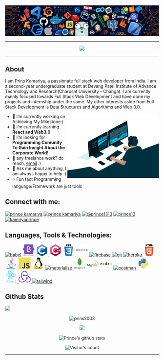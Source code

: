 
<!-- ----------- HEAD SECTION ------------ -->

![banner.png](./images/banner.png)
<hr>
<p align="center">
  <img src="https://readme-typing-svg.herokuapp.com?lines=Hey+There+%F0%9F%91%8B%2C+Nice+To+Meet+You;I'm+Prins+%F0%9F%98%84,+A+CSE+Student;A+Full+Stack+Web+Developer+%F0%9F%92%BB;Loves+To+Build+Projects+%F0%9F%9B%A0;And+A+Problem+Solver+%F0%9F%95%B5">
</p>

<hr>

## About

I am Prins Kamariya, a passionate full stack web developer from India. I am a second-year undergraduate student at Devang Patel Institute of Advance Technology and Research(Charusat University - Changa). I am currently mainly focused towards Full Stack Web Development and have done my projects and internship under the same. My other interests aside from Full Stack Development is Data Structures and Algorithms and Web 3.0.


 <img align="right" alt="GIF" src="./images/code.gif" width="300" height="210" />
 
- 🔭 I’m currently working on Achieving My Milestone:)
- 🌱  I’m currently learning  **React and Web3.0**  
- 🤝  I’m looking for  **Programming Comunity To Gain Insight About the Corporate World!**
- 💼 any freelance work? do reach, [email](mailto:kamriyaprince@gmail.com) :)
- 💬 Ask me about anything, I am always happy to help :)
- ⚡ Fun fact Programming language/Framework are just tools


## Connect with me:
<p align="left">
<a href="https://github.com/prins2003" target="blank"><img align="center" src="https://raw.githubusercontent.com/rahuldkjain/github-profile-readme-generator/master/src/images/icons/Social/github.svg" alt="prince kamariya" height="30" width="40" /></a> <a href="https://linkedin.com/in/prince kamariya" target="blank"><img align="center" src="https://raw.githubusercontent.com/rahuldkjain/github-profile-readme-generator/master/src/images/icons/Social/linked-in-alt.svg" alt="prince kamariya" height="30" width="40" /></a> <a href="https://www.hackerrank.com/@prince1313" target="blank"><img align="center" src="https://raw.githubusercontent.com/rahuldkjain/github-profile-readme-generator/master/src/images/icons/Social/hackerrank.svg" alt="@prince1313" height="30" width="40" /></a> <a href="https://www.leetcode.com/prince13" target="blank"><img align="center" src="https://raw.githubusercontent.com/rahuldkjain/github-profile-readme-generator/master/src/images/icons/Social/leet-code.svg" alt="prince13" height="30" width="40" /></a> <a href="https://auth.geeksforgeeks.org/user/kamriyaprince" target="blank"><img align="center" src="https://raw.githubusercontent.com/rahuldkjain/github-profile-readme-generator/master/src/images/icons/Social/geeks-for-geeks.svg" alt="kamriyaprince" height="30" width="40" /></a>

</p>

## Languages, Tools & Technologies:
<p align="left"> <a href="https://babeljs.io/" target="_blank" rel="noreferrer"> <img src="https://www.vectorlogo.zone/logos/babeljs/babeljs-icon.svg" alt="babel" width="40" height="40"/> </a> <a href="https://getbootstrap.com" target="_blank" rel="noreferrer"> <img src="https://raw.githubusercontent.com/devicons/devicon/master/icons/bootstrap/bootstrap-plain-wordmark.svg" alt="bootstrap" width="40" height="40"/> </a> <a href="https://www.cprogramming.com/" target="_blank" rel="noreferrer"> <img src="https://raw.githubusercontent.com/devicons/devicon/master/icons/c/c-original.svg" alt="c" width="40" height="40"/> </a> <a href="https://www.w3schools.com/cpp/" target="_blank" rel="noreferrer"> <img src="https://raw.githubusercontent.com/devicons/devicon/master/icons/cplusplus/cplusplus-original.svg" alt="cplusplus" width="40" height="40"/> </a> <a href="https://www.w3schools.com/css/" target="_blank" rel="noreferrer"> <img src="https://raw.githubusercontent.com/devicons/devicon/master/icons/css3/css3-original-wordmark.svg" alt="css3" width="40" height="40"/> </a> <a href="https://expressjs.com" target="_blank" rel="noreferrer"> <img src="https://raw.githubusercontent.com/devicons/devicon/master/icons/express/express-original-wordmark.svg" alt="express" width="40" height="40"/> </a> <a href="https://firebase.google.com/" target="_blank" rel="noreferrer"> <img src="https://www.vectorlogo.zone/logos/firebase/firebase-icon.svg" alt="firebase" width="40" height="40"/> </a> <a href="https://git-scm.com/" target="_blank" rel="noreferrer"> <img src="https://www.vectorlogo.zone/logos/git-scm/git-scm-icon.svg" alt="git" width="40" height="40"/> </a> <a href="https://heroku.com" target="_blank" rel="noreferrer"> <img src="https://www.vectorlogo.zone/logos/heroku/heroku-icon.svg" alt="heroku" width="40" height="40"/> </a> <a href="https://www.w3.org/html/" target="_blank" rel="noreferrer"> <img src="https://raw.githubusercontent.com/devicons/devicon/master/icons/html5/html5-original-wordmark.svg" alt="html5" width="40" height="40"/> </a> <a href="https://www.java.com" target="_blank" rel="noreferrer"> <img src="https://raw.githubusercontent.com/devicons/devicon/master/icons/java/java-original.svg" alt="java" width="40" height="40"/> </a> <a href="https://developer.mozilla.org/en-US/docs/Web/JavaScript" target="_blank" rel="noreferrer"> <img src="https://raw.githubusercontent.com/devicons/devicon/master/icons/javascript/javascript-original.svg" alt="javascript" width="40" height="40"/> </a> <a href="https://www.linux.org/" target="_blank" rel="noreferrer"> <img src="https://raw.githubusercontent.com/devicons/devicon/master/icons/linux/linux-original.svg" alt="linux" width="40" height="40"/> </a> <a href="https://materializecss.com/" target="_blank" rel="noreferrer"> <img src="https://raw.githubusercontent.com/prplx/svg-logos/5585531d45d294869c4eaab4d7cf2e9c167710a9/svg/materialize.svg" alt="materialize" width="40" height="40"/> </a> <a href="https://www.mongodb.com/" target="_blank" rel="noreferrer"> <img src="https://raw.githubusercontent.com/devicons/devicon/master/icons/mongodb/mongodb-original-wordmark.svg" alt="mongodb" width="40" height="40"/> </a> <a href="https://www.mysql.com/" target="_blank" rel="noreferrer"> <img src="https://raw.githubusercontent.com/devicons/devicon/master/icons/mysql/mysql-original-wordmark.svg" alt="mysql" width="40" height="40"/> </a> <a href="https://nodejs.org" target="_blank" rel="noreferrer"> <img src="https://raw.githubusercontent.com/devicons/devicon/master/icons/nodejs/nodejs-original-wordmark.svg" alt="nodejs" width="40" height="40"/> </a> <a href="https://postman.com" target="_blank" rel="noreferrer"> <img src="https://www.vectorlogo.zone/logos/getpostman/getpostman-icon.svg" alt="postman" width="40" height="40"/> </a> <a href="https://www.python.org" target="_blank" rel="noreferrer"> <img src="https://raw.githubusercontent.com/devicons/devicon/master/icons/python/python-original.svg" alt="python" width="40" height="40"/> </a> <a href="https://reactjs.org/" target="_blank" rel="noreferrer"> <img src="https://raw.githubusercontent.com/devicons/devicon/master/icons/react/react-original-wordmark.svg" alt="react" width="40" height="40"/> </a> <a href="https://redux.js.org" target="_blank" rel="noreferrer"> <img src="https://raw.githubusercontent.com/devicons/devicon/master/icons/redux/redux-original.svg" alt="redux" width="40" height="40"/> </a> <a href="https://tailwindcss.com/" target="_blank" rel="noreferrer"> <img src="https://www.vectorlogo.zone/logos/tailwindcss/tailwindcss-icon.svg" alt="tailwind" width="40" height="40"/> </a> </p>

## Github Stats

![](https://activity-graph.herokuapp.com/graph?username=prins2003&theme=react-dark&hide_border=true&area=true)

<p align="center">
<img src="https://github-readme-stats.vercel.app/api/top-langs?username=prins2003&show_icons=true&locale=en&layout=compact&theme=tokyonight" alt="prins2003" /> 
</p>

<p align="center">
<img src="https://github-readme-streak-stats.herokuapp.com/?user=prins2003&theme=tokyonight" />    
</p>

<p align="center">
<img src="https://github-readme-stats.vercel.app/api?username=prins2003&count_private=true&show_icons=true&theme=tokyonight" alt="Prince's github stats"/>
</p>

<p align="center">
<img src="https://visitor-badge.glitch.me/badge?page_id=prins2003" alt="Visitor's count"/>
</p>

<hr>


